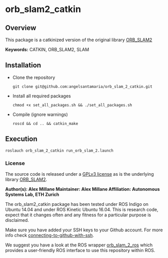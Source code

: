 # orb_slam2_catkin

## Overview

This package is a catkinized version of the original library [ORB_SLAM2](https://github.com/raulmur/ORB_SLAM2)

**Keywords:** CATKIN, ORB_SLAM2, SLAM

## Installation

  * Clone the repository

    `git clone git@github.com:angelsantamaria/orb_slam_2_catkin.git`

  * Install all required packages

    `chmod +x set_all_packages.sh && ./set_all_packages.sh`

  * Compile (ignore warnings)

    `roscd && cd .. && catkin_make`
  
## Execution

  `roslauch orb_slam_2_catkin run_orb_slam_2.launch`

### License

The source code is released under a [GPLv3 license](https://github.com/raulmur/ORB_SLAM2/blob/master/License-gpl.txt) as is the underlying library [ORB_SLAM2](https://github.com/raulmur/ORB_SLAM2).

**Author(s): Alex Millane
Maintainer: Alex Millane
Affiliation: Autonomous Systems Lab, ETH Zurich**

The orb_slam2_catkin package has been tested under ROS Indigo on Ubuntu 14.04 and under ROS Kinetic Ubuntu 16.04. This is research code, expect that it changes often and any fitness for a particular purpose is disclaimed.

Make sure you have added your SSH keys to your Github account. For more info check [connecting-to-github-with-ssh](https://help.github.com/articles/connecting-to-github-with-ssh/).

We suggest you have a look at the ROS wrapper [orb_slam_2_ros](https://github.com/ethz-asl/orb_slam_2_ros) which provides a user-friendly ROS interface to use this repository within ROS.
